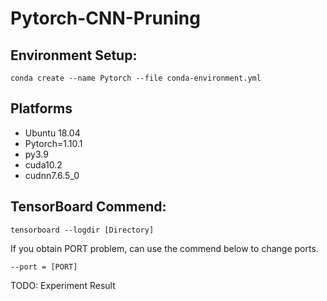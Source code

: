 # Pytorch-CNN-Pruning
## Environment Setup:
```conda create --name Pytorch --file conda-environment.yml```

## Platforms
- Ubuntu 18.04
- Pytorch=1.10.1
- py3.9
- cuda10.2
- cudnn7.6.5_0


## TensorBoard Commend:
```tensorboard --logdir [Directory]```

If you obtain PORT problem, can use the commend below to change ports.


```--port = [PORT]```


TODO: Experiment Result